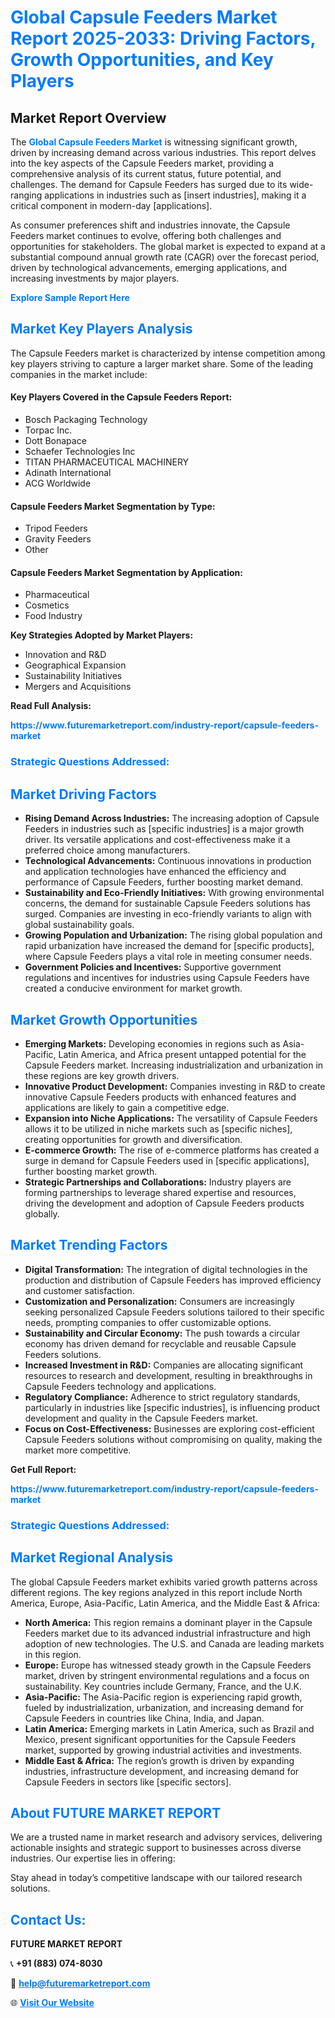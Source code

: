 <h1 style="color: #007BFF;">Global Capsule Feeders Market Report 2025-2033: Driving Factors, Growth Opportunities, and Key Players</h1>

<section id="overview">
<h2>Market Report Overview</h2>
<p>The <a href="https://www.futuremarketreport.com/industry-report/capsule-feeders-market" style="color: #007BFF; text-decoration: none;"><strong>Global Capsule Feeders Market</strong></a> is witnessing significant growth, driven by increasing demand across various industries. This report delves into the key aspects of the Capsule Feeders market, providing a comprehensive analysis of its current status, future potential, and challenges. The demand for Capsule Feeders has surged due to its wide-ranging applications in industries such as [insert industries], making it a critical component in modern-day [applications].</p>
<p>As consumer preferences shift and industries innovate, the Capsule Feeders market continues to evolve, offering both challenges and opportunities for stakeholders. The global market is expected to expand at a substantial compound annual growth rate (CAGR) over the forecast period, driven by technological advancements, emerging applications, and increasing investments by major players.</p>
</section>

<section id="overview">
<p><a href="https://www.futuremarketreport.com/request-sample/reportId=58237" style="color: #007BFF; text-decoration: none;"><strong>Explore Sample Report Here</strong></a></p>
</section>

<section id="key-players">
<h2 style="color: #007BFF;">Market Key Players Analysis</h2>
<p>The Capsule Feeders market is characterized by intense competition among key players striving to capture a larger market share. Some of the leading companies in the market include:</p>
<h4>Key Players Covered in the Capsule Feeders Report:</h4>
<ul><li>Bosch Packaging Technology</li><li>Torpac Inc.</li><li>Dott Bonapace</li><li>Schaefer Technologies Inc</li><li>TITAN PHARMACEUTICAL MACHINERY</li><li>Adinath International</li><li>ACG Worldwide</li></ul>
<h4>Capsule Feeders Market Segmentation by Type:</h4>
<ul><li>Tripod Feeders</li><li>Gravity Feeders</li><li>Other</li></ul>

<h4>Capsule Feeders Market Segmentation by Application:</h4>
<ul><li>Pharmaceutical</li><li>Cosmetics</li><li>Food Industry</li></ul>
<p><strong>Key Strategies Adopted by Market Players:</strong></p>
<ul>
<li>Innovation and R&D</li>
<li>Geographical Expansion</li>
<li>Sustainability Initiatives</li>
<li>Mergers and Acquisitions</li>
</ul>
</section>

<section>
<p><strong>Read Full Analysis: </strong></p><a href="https://www.futuremarketreport.com/industry-report/capsule-feeders-market" style="color: #007BFF; text-decoration: none;"><strong>https://www.futuremarketreport.com/industry-report/capsule-feeders-market</strong></a>
<h3 style="color: #007BFF;">Strategic Questions Addressed:</h3>
</section>

<section id="driving-factors">
<h2 style="color: #007BFF;">Market Driving Factors</h2>
<ul>
<li><strong>Rising Demand Across Industries:</strong> The increasing adoption of Capsule Feeders in industries such as [specific industries] is a major growth driver. Its versatile applications and cost-effectiveness make it a preferred choice among manufacturers.</li>
<li><strong>Technological Advancements:</strong> Continuous innovations in production and application technologies have enhanced the efficiency and performance of Capsule Feeders, further boosting market demand.</li>
<li><strong>Sustainability and Eco-Friendly Initiatives:</strong> With growing environmental concerns, the demand for sustainable Capsule Feeders solutions has surged. Companies are investing in eco-friendly variants to align with global sustainability goals.</li>
<li><strong>Growing Population and Urbanization:</strong> The rising global population and rapid urbanization have increased the demand for [specific products], where Capsule Feeders plays a vital role in meeting consumer needs.</li>
<li><strong>Government Policies and Incentives:</strong> Supportive government regulations and incentives for industries using Capsule Feeders have created a conducive environment for market growth.</li>
</ul>
</section>

<section id="growth-opportunities">
<h2 style="color: #007BFF;">Market Growth Opportunities</h2>
<ul>
<li><strong>Emerging Markets:</strong> Developing economies in regions such as Asia-Pacific, Latin America, and Africa present untapped potential for the Capsule Feeders market. Increasing industrialization and urbanization in these regions are key growth drivers.</li>
<li><strong>Innovative Product Development:</strong> Companies investing in R&D to create innovative Capsule Feeders products with enhanced features and applications are likely to gain a competitive edge.</li>
<li><strong>Expansion into Niche Applications:</strong> The versatility of Capsule Feeders allows it to be utilized in niche markets such as [specific niches], creating opportunities for growth and diversification.</li>
<li><strong>E-commerce Growth:</strong> The rise of e-commerce platforms has created a surge in demand for Capsule Feeders used in [specific applications], further boosting market growth.</li>
<li><strong>Strategic Partnerships and Collaborations:</strong> Industry players are forming partnerships to leverage shared expertise and resources, driving the development and adoption of Capsule Feeders products globally.</li>
</ul>
</section>

<section id="trending-factors">
<h2 style="color: #007BFF;">Market Trending Factors</h2>
<ul>
<li><strong>Digital Transformation:</strong> The integration of digital technologies in the production and distribution of Capsule Feeders has improved efficiency and customer satisfaction.</li>
<li><strong>Customization and Personalization:</strong> Consumers are increasingly seeking personalized Capsule Feeders solutions tailored to their specific needs, prompting companies to offer customizable options.</li>
<li><strong>Sustainability and Circular Economy:</strong> The push towards a circular economy has driven demand for recyclable and reusable Capsule Feeders solutions.</li>
<li><strong>Increased Investment in R&D:</strong> Companies are allocating significant resources to research and development, resulting in breakthroughs in Capsule Feeders technology and applications.</li>
<li><strong>Regulatory Compliance:</strong> Adherence to strict regulatory standards, particularly in industries like [specific industries], is influencing product development and quality in the Capsule Feeders market.</li>
<li><strong>Focus on Cost-Effectiveness:</strong> Businesses are exploring cost-efficient Capsule Feeders solutions without compromising on quality, making the market more competitive.</li>
</ul>
</section>

<section>
<p><strong>Get Full Report: </strong></p><a href="https://www.futuremarketreport.com/industry-report/capsule-feeders-market" style="color: #007BFF; text-decoration: none;"><strong>https://www.futuremarketreport.com/industry-report/capsule-feeders-market</strong></a>
<h3 style="color: #007BFF;">Strategic Questions Addressed:</h3>
</section>


<section id="regional-analysis">
<h2 style="color: #007BFF;">Market Regional Analysis</h2>
<p>The global Capsule Feeders market exhibits varied growth patterns across different regions. The key regions analyzed in this report include North America, Europe, Asia-Pacific, Latin America, and the Middle East & Africa:</p>
<ul>
<li><strong>North America:</strong> This region remains a dominant player in the Capsule Feeders market due to its advanced industrial infrastructure and high adoption of new technologies. The U.S. and Canada are leading markets in this region.</li>
<li><strong>Europe:</strong> Europe has witnessed steady growth in the Capsule Feeders market, driven by stringent environmental regulations and a focus on sustainability. Key countries include Germany, France, and the U.K.</li>
<li><strong>Asia-Pacific:</strong> The Asia-Pacific region is experiencing rapid growth, fueled by industrialization, urbanization, and increasing demand for Capsule Feeders in countries like China, India, and Japan.</li>
<li><strong>Latin America:</strong> Emerging markets in Latin America, such as Brazil and Mexico, present significant opportunities for the Capsule Feeders market, supported by growing industrial activities and investments.</li>
<li><strong>Middle East & Africa:</strong> The region’s growth is driven by expanding industries, infrastructure development, and increasing demand for Capsule Feeders in sectors like [specific sectors].</li>
</ul>
</section>

<footer>
<h2 style="color: #007BFF;">About FUTURE MARKET REPORT</h2>
<p>We are a trusted name in market research and advisory services, delivering actionable insights and strategic support to businesses across diverse industries. Our expertise lies in offering:</p>

<p>Stay ahead in today’s competitive landscape with our tailored research solutions.</p>

<h2 style="color: #007BFF;">Contact Us:</h2>
<p><strong>FUTURE MARKET REPORT</strong></p>
<p>📞 <strong>+91 (883) 074-8030</strong></p>
<p>📧 <strong><a href="mailto:help@futuremarketreport.com" style="color: #007BFF;">help@futuremarketreport.com</a></strong></p>
<p>🌐 <strong><a href="https://www.futuremarketreport.com/" style="color: #007BFF;">Visit Our Website</a></strong></p>
</footer>